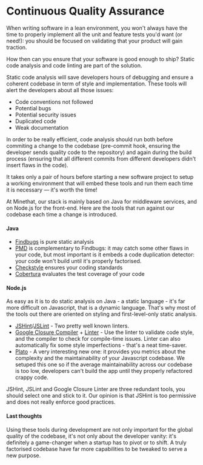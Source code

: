 
# Continuous Quality Assurance

When writing software in a lean environment, you won't always have the time to properly implement all 
the unit and feature tests you'd want (or need!): you should be focused on validating that your product will gain traction.

How then can you ensure that your software is good enough to ship? Static code analysis and code linting are part of the solution.

Static code analysis will save developers hours of debugging and ensure a coherent codebase in term
of style and implementation. These tools will alert the developers about all those issues:

* Code conventions not followed
* Potential bugs
* Potential security issues
* Duplicated code
* Weak documentation

In order to be really efficient, code analysis should run both before commiting a change to the codebase (pre-commit hook, ensuring the developer sends quality code to the repository) and again during the build process (ensuring that all different commits from different developers didn't insert flaws in the code).

It takes only a pair of hours before starting a new software project to setup a working environment that will embed these tools and 
run them each time it is necessary — it's worth the time!

At Minethat, our stack is mainly based on Java for middleware services, and on Node.js for the front-end. Here are the tools that run against our codebase each time a change is introduced.

#### Java

- [Findbugs](http://findbugs.sourceforge.net/) is pure static analysis
- [PMD](http://pmd.sourceforge.net/) is complementary to Findbugs: it may catch some other flaws in your code, but most important is it embeds a code duplication detector: your code won't build until it's properly factorised.
- [Checkstyle](http://checkstyle.sourceforge.net/) ensures your coding standards 
- [Cobertura]() evaluates the test coverage of your code

#### Node.js

As easy as it is to do static analysis on Java - a static language - it's far more difficult on Javascript, that is a dynamic language. That's why most of the tools out there are oriented on styling and first-level-only static analysis.

- [JSHint](http://www.jshint.com/)/[JSLint](http://www.jslint.com/) - Two pretty well known linters.
- [Google Closure Compiler](https://developers.google.com/closure/compiler/) + [Linter](https://developers.google.com/closure/utilities/) - Use the linter to validate code style, and the compiler to check for compile-time issues. Linter can also automatically fix some style imperfections - that's a neat time-saver.
- [Plato](https://github.com/es-analysis/plato) - A very interesting new one: it provides you metrics about the complexity and the maintainability of your Javascript codebase. We setuped this one so if the average maintainability across our codebase is too low, developers can't build the app until they properly refactored crappy code.

JSHint, JSLint and Google Closure Linter are three redundant tools, you should select one and stick to it. Our opinion is that JSHint is too permissive and does not really enforce good practices.

#### Last thoughts

Using these tools during development are not only important for the global quality of the codebase, it's not only about the developer vanity: it's definitely a game-changer when a startup has to pivot or to shift. A truly factorised codebase have far more capabilities to be tweaked to serve a new purpose.


